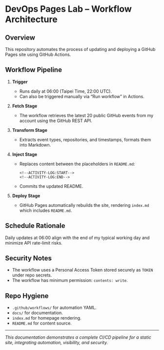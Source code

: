 # DevOps Pages Lab – Workflow Architecture

## Overview
This repository automates the process of updating and deploying a GitHub Pages site using GitHub Actions.

## Workflow Pipeline
1. **Trigger**
   - Runs daily at 06:00 (Taipei Time, 22:00 UTC).
   - Can also be triggered manually via “Run workflow” in Actions.

2. **Fetch Stage**
   - The workflow retrieves the latest 20 public GitHub events from my account using the GitHub REST API.

3. **Transform Stage**
   - Extracts event types, repositories, and timestamps, formats them into Markdown.

4. **Inject Stage**
   - Replaces content between the placeholders in `README.md`:
     ```
     <!--ACTIVITY-LOG:START-->
     <!--ACTIVITY-LOG:END-->
     ```
   - Commits the updated README.

5. **Deploy Stage**
   - GitHub Pages automatically rebuilds the site, rendering `index.md` which includes `README.md`.

## Schedule Rationale
Daily updates at 06:00 align with the end of my typical working day and minimize API rate-limit risks.

## Security Notes
- The workflow uses a Personal Access Token stored securely as `TOKEN` under repo secrets.
- The workflow has minimum permission: `contents: write`.

## Repo Hygiene
- `.github/workflows/` for automation YAML.
- `docs/` for documentation.
- `index.md` for homepage rendering.
- `README.md` for content source.

---

_This documentation demonstrates a complete CI/CD pipeline for a static site, integrating automation, visibility, and security._
